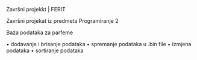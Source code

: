 Završni projekkt | FERIT

Završni projekat iz predmeta Programiranje 2

Baza podataka za parfeme

  • dodavanje i brisanje podataka
  • spremanje podataka u .bin file
  • izmjena podataka
  • sortiranje podataka
